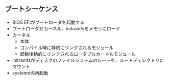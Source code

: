 ## ブートシーケンス
- BIOS EFIがブートローダを起動する
- ブートローダがカーネル、initramfsをメモリにロード
- カーネル
    - 本体
    - コンパイル時に静的にリンクされるモジュール
    - 起動後動的にリンクされるローダブルカーネルモジュール
- initramfsがディスクのファイルシステムのルートを、ルートディレクトリにマウント
- systemdの再起動

